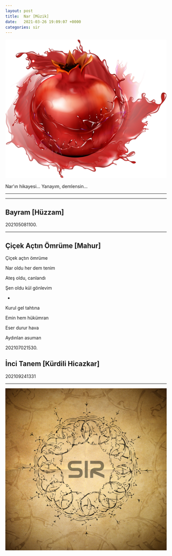 ```yaml
---
layout: post
title:  Nar [Müzik]
date:   2021-03-26 19:09:07 +0000
categories: sir
---
```


![Nar](/assets/img/nar.png "Nar")

Nar'ın hikayesi... Yanayım, demlensin...

---
---

## Bayram [Hüzzam]

202105081100.

---

## Çiçek Açtın Ömrüme [Mahur]

Çiçek açtın ömrüme

Nar oldu her dem tenim

Ateş oldu, canlandı

Şen oldu kül gönlevim

+

Kurul gel tahtına

Emin hem hükümran

Eser durur hava

Aydınlan asuman

202107021530.

## İnci Tanem [Kürdili Hicazkar]

202109241331

---

![SIR Logo](/assets/img/sir-logo.jpg "SIR Logo")
